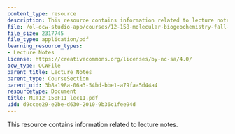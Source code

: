 ```yaml
---
content_type: resource
description: This resource contains information related to lecture notes.
file: /ol-ocw-studio-app/courses/12-158-molecular-biogeochemistry-fall-2011/d9ccee29e2bed63020109b36c1fee94d_MIT12_158F11_lec11.pdf
file_size: 2317745
file_type: application/pdf
learning_resource_types:
- Lecture Notes
license: https://creativecommons.org/licenses/by-nc-sa/4.0/
ocw_type: OCWFile
parent_title: Lecture Notes
parent_type: CourseSection
parent_uid: 3b8a198a-06a3-54bd-bbe1-a79faa5d44a4
resourcetype: Document
title: MIT12_158F11_lec11.pdf
uid: d9ccee29-e2be-d630-2010-9b36c1fee94d
---
```

This resource contains information related to lecture notes.